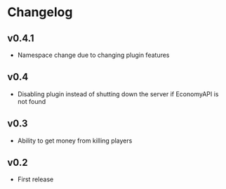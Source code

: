 # Changelog

## v0.4.1
* Namespace change due to changing plugin features

## v0.4
* Disabling plugin instead of shutting down the server if EconomyAPI is not found

## v0.3
* Ability to get money from killing players

## v0.2 
* First release
